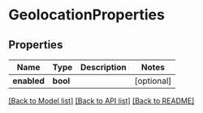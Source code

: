 # GeolocationProperties

## Properties
Name | Type | Description | Notes
------------ | ------------- | ------------- | -------------
**enabled** | **bool** |  | [optional] 

[[Back to Model list]](../../README.md#documentation-for-models) [[Back to API list]](../../README.md#documentation-for-api-endpoints) [[Back to README]](../../README.md)

